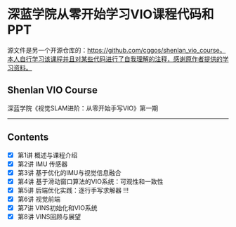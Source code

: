 # 深蓝学院从零开始学习VIO课程代码和PPT
源文件是另一个开源仓库的：https://github.com/cggos/shenlan_vio_course。本人自行学习该课程并且对某些代码进行了自我理解的注释，感谢原作者提供的学习资料。

## Shenlan VIO Course

深蓝学院《视觉SLAM进阶：从零开始手写VIO》第一期

-----

## Contents

* [x] 第1讲 概述与课程介绍
* [x] 第2讲 IMU 传感器
* [x] 第3讲 基于优化的IMU与视觉信息融合
* [x] 第4讲 基于滑动窗口算法的VIO系统：可观性和一致性
* [x] 第5讲 后端优化实践：逐行手写求解器 !!!
* [x] 第6讲 视觉前端
* [x] 第7讲 VINS初始化和VIO系统
* [x] 第8讲 VINS回顾与展望